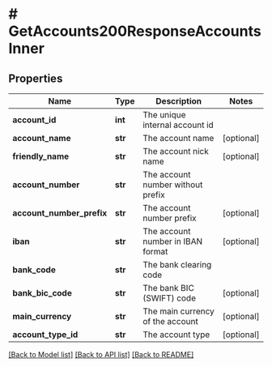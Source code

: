 # # GetAccounts200ResponseAccountsInner

## Properties

Name | Type | Description | Notes
------------ | ------------- | ------------- | -------------
**account_id** | **int** | The unique internal account id |
**account_name** | **str** | The account name | [optional]
**friendly_name** | **str** | The account nick name | [optional]
**account_number** | **str** | The account number without prefix |
**account_number_prefix** | **str** | The account number prefix | [optional]
**iban** | **str** | The account number in IBAN format | [optional]
**bank_code** | **str** | The bank clearing code |
**bank_bic_code** | **str** | The bank BIC (SWIFT) code | [optional]
**main_currency** | **str** | The main currency of the account | [optional]
**account_type_id** | **str** | The account type | [optional]

[[Back to Model list]](../../README.md#models) [[Back to API list]](../../README.md#endpoints) [[Back to README]](../../README.md)
